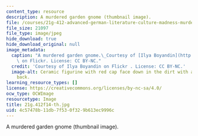 ```yaml
---
content_type: resource
description: A murdered garden gnome (thumbnail image).
file: /courses/21g-412-advanced-german-literature-culture-madness-murder-mysteries-fall-2014/4c57478b11db7f530f329b613ec9996c_21G.412f14-th.jpg
file_size: 21097
file_type: image/jpeg
hide_download: true
hide_download_original: null
image_metadata:
  caption: "A murdered garden gnome.\_Courtesy of [Ilya Boyandin](http://www.flickr.com/photos/ibananti/2416283983/)\
    \ on Flickr. License: CC BY-NC."
  credit: 'Courtesy of Ilya Boyandin on Flickr . License: CC BY-NC.'
  image-alt: Ceramic figurine with red cap face down in the dirt with a knife in his
    back.
learning_resource_types: []
license: https://creativecommons.org/licenses/by-nc-sa/4.0/
ocw_type: OCWImage
resourcetype: Image
title: 21g.412f14-th.jpg
uid: 4c57478b-11db-7f53-0f32-9b613ec9996c
---
```

A murdered garden gnome (thumbnail image).